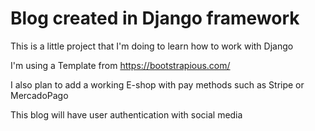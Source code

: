 # Blog created in Django framework

This is a little project that I'm doing to learn how to work with Django

I'm using a Template from https://bootstrapious.com/

I also plan to add a working E-shop with pay methods such as Stripe or MercadoPago

This blog will have user authentication with social media 
